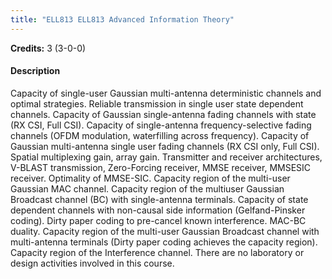 ```yaml
---
title: "ELL813 ELL813 Advanced Information Theory"
---
```

**Credits:** 3 (3-0-0)

#### Description
Capacity of single-user Gaussian multi-antenna deterministic channels and optimal strategies. Reliable transmission in single user state dependent channels. Capacity of Gaussian single-antenna fading channels with state (RX CSI, Full CSI). Capacity of single-antenna frequency-selective fading channels (OFDM modulation, waterfilling across frequency). Capacity of Gaussian multi-antenna single user fading channels (RX CSI only, Full CSI). Spatial multiplexing gain, array gain. Transmitter and receiver architectures, V-BLAST transmission, Zero-Forcing receiver, MMSE receiver, MMSESIC receiver. Optimality of MMSE-SIC. Capacity region of the multi-user Gaussian MAC channel. Capacity region of the multiuser Gaussian Broadcast channel (BC) with single-antenna terminals. Capacity of state dependent channels with non-causal side information (Gelfand-Pinsker coding). Dirty paper coding to pre-cancel known interference. MAC-BC duality. Capacity region of the multi-user Gaussian Broadcast channel with multi-antenna terminals (Dirty paper coding achieves the capacity region). Capacity region of the Interference channel. There are no laboratory or design activities involved in this course.
